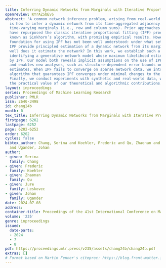 ```yaml
---
title: Inferring Dynamic Networks from Marginals with Iterative Proportional Fitting
openreview: KYrAZSbEv6
abstract: 'A common network inference problem, arising from real-world data constraints,
  is how to infer a dynamic network from its time-aggregated adjacency matrix and
  time-varying marginals (i.e., row and column sums). Prior approaches to this problem
  have repurposed the classic iterative proportional fitting (IPF) procedure, also
  known as Sinkhorn’s algorithm, with promising empirical results. However, the statistical
  foundation for using IPF has not been well understood: under what settings does
  IPF provide principled estimation of a dynamic network from its marginals, and how
  well does it estimate the network? In this work, we establish such a setting, by
  identifying a generative network model whose maximum likelihood estimates are recovered
  by IPF. Our model both reveals implicit assumptions on the use of IPF in such settings
  and enables new analyses, such as structure-dependent error bounds on IPF’s parameter
  estimates. When IPF fails to converge on sparse network data, we introduce a principled
  algorithm that guarantees IPF converges under minimal changes to the network structure.
  Finally, we conduct experiments with synthetic and real-world data, which demonstrate
  the practical value of our theoretical and algorithmic contributions.'
layout: inproceedings
series: Proceedings of Machine Learning Research
publisher: PMLR
issn: 2640-3498
id: chang24b
month: 0
tex_title: Inferring Dynamic Networks from Marginals with Iterative Proportional Fitting
firstpage: 6202
lastpage: 6252
page: 6202-6252
order: 6202
cycles: false
bibtex_author: Chang, Serina and Koehler, Frederic and Qu, Zhaonan and Leskovec, Jure
  and Ugander, Johan
author:
- given: Serina
  family: Chang
- given: Frederic
  family: Koehler
- given: Zhaonan
  family: Qu
- given: Jure
  family: Leskovec
- given: Johan
  family: Ugander
date: 2024-07-08
address:
container-title: Proceedings of the 41st International Conference on Machine Learning
volume: '235'
genre: inproceedings
issued:
  date-parts:
  - 2024
  - 7
  - 8
pdf: https://proceedings.mlr.press/v235/assets/chang24b/chang24b.pdf
extras: []
# Format based on Martin Fenner's citeproc: https://blog.front-matter.io/posts/citeproc-yaml-for-bibliographies/
---
```

